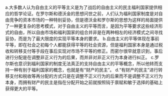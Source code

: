 a.大多数人认为自由主义的平等主义是为了战后的自由主义的民主福利国家提供相应的哲学论证。在罗尔斯和德沃金的思想问世之前，人们认为福利国家制度是对自由竞争的资本市场的一种特别妥协，但是德沃金和罗尔斯的思想为这样的局面提供了一种更复杂的思考模式，对于自由主义的平等而言，是因为平等要求这些经济形式的自由，所以自由市场和福利国家的组合并非是在两种相左的经济模式之间寻找妥协，而是为了最大限度的实现平等本身的要求。
b.自由主义的平等体现在事前平等，即在社会之初每个人都能获得平等的社会资源，但是福利国家本身是通过税收和转移支付等手段在事后实现对市场不平等的修正。而密尔很早就意识到，事后进行分配是在调整非正义行为的后果，而并非对非正义行为本身进行纠正。
c.罗尔斯也意识到福利国家的制度无法真正的支持自由主义的平等概念，所以他转而支持一种有别于福利国家的概念，也就是有“财产的民主”。
d.“有财产的民主”进行转移支付和税收等再分配的方式只是在调整不正义行为的后果而不是调整不正义行为本身，而拥有财产的民主是指在分配开始之前就按照钝于禀赋和敏于选择的基础上获得更大的平等。
